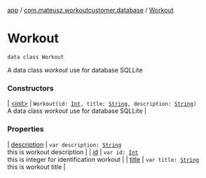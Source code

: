 [app](../../index.md) / [com.mateusz.workoutcustomer.database](../index.md) / [Workout](./index.md)

# Workout

`data class Workout`

A data class *workout* use for database SQLLite

### Constructors

| [&lt;init&gt;](-init-.md) | `Workout(id: `[`Int`](https://kotlinlang.org/api/latest/jvm/stdlib/kotlin/-int/index.html)`, title: `[`String`](https://kotlinlang.org/api/latest/jvm/stdlib/kotlin/-string/index.html)`, description: `[`String`](https://kotlinlang.org/api/latest/jvm/stdlib/kotlin/-string/index.html)`)`<br>A data class *workout* use for database SQLLite |

### Properties

| [description](description.md) | `var description: `[`String`](https://kotlinlang.org/api/latest/jvm/stdlib/kotlin/-string/index.html)<br>this is workout description |
| [id](id.md) | `var id: `[`Int`](https://kotlinlang.org/api/latest/jvm/stdlib/kotlin/-int/index.html)<br>this is integer for identification workout |
| [title](title.md) | `var title: `[`String`](https://kotlinlang.org/api/latest/jvm/stdlib/kotlin/-string/index.html)<br>this is workout title |

